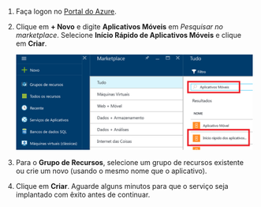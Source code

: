 1. Faça logon no [Portal do Azure].

2. Clique em **+ Novo** e digite **Aplicativos Móveis** em _Pesquisar no marketplace_. Selecione **Início Rápido de Aplicativos Móveis** e clique em **Criar**.

	![Portal do Azure com Início Rápido de Aplicativos Móveis realçado](./media/app-service-mobile-dotnet-backend-create-new-service/search-mobile-apps-quickstart.png)


3. Para o **Grupo de Recursos**, selecione um grupo de recursos existente ou crie um novo (usando o mesmo nome que o aplicativo).
 
4. Clique em **Criar**. Aguarde alguns minutos para que o serviço seja implantado com êxito antes de continuar.

<!-- URLs. -->
[Portal do Azure]: https://portal.azure.com/

<!----HONumber=AcomDC_0803_2016-->